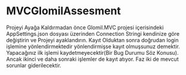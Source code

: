 # MVCGlomilAssesment
Projeyi Ayağa Kaldırmadan önce Glomil.MVC projesi içerisindeki AppSettings.json dosyası üzerinden Connection Stringi kendinize göre değiştirin ve Projeyi ayaklandırın.
Kayıt Olduktan sonra doğrudan login işlemine yönlendirmektedir yönlendirmişse kayıt olmuşsunuz demektir.
Yapacağınız ilk işlemi kaydetmeyecektir(Bir Bug Durumu Söz Konusu). Ancak ikinci ve daha sonraki işlemler de kayıt atıyor.
Faz iki de mevcut sorunlar giderilecektir.

